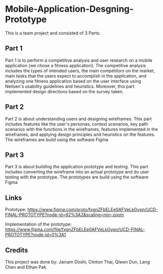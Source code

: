 # Mobile-Application-Desgning-Prototype

This is a team project and consisted of 3 Parts:

## Part 1
Part 1 is to perform a competitive analysis and user research on a mobile application (we chose a fitness application). The competitive analysis includes the types of intended users, the main competitors on the market, main tasks that the users expect to accomplish in the application, and analyzing one fitness application based on the user interface using Neilsen's usability guidelines and heuristics. Moreover, this part implemented design directions based on the survey taken.

## Part 2
Part 2 is about understanding users and designing wireframes. This part includes features like the user's personas, context scenarios, key path scenarios with the functions in the wireframes, features implemented in the wireframes, and applying design principles and heuristics on the features. The wireframes are build using the software Figma

## Part 3
Part 3 is about building the application prototype and testing. This part includes converting the wireframe into an actual prototype and do user testing with the prototype. The prototypes are build using the software Figma

## Links 
Prototype: https://www.figma.com/proto/fxgnZFbELEe0AFVeLkGypn/UCD-FINAL-PROTOTYPE?node-id=62%3A2&scaling=min-zoom

Implementation of the prototype: https://www.figma.com/file/fxgnZFbELEe0AFVeLkGypn/UCD-FINAL-PROTOTYPE?node-id=0%3A1

## Credits
This project was done by: Jainam Doshi, Clinton Thai, Qiwen Dun, Lang Chen and Ethan Pak
